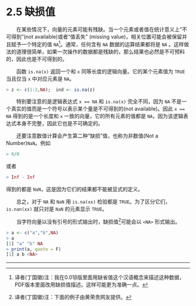 # 2.5 缺损值

&emsp;&emsp;在某些情况下，向量的元素可能有残缺。当一个元素或者值在统计意义上“不可得到”(not available)或者“值丢失” (missing value)，相关位置可能会被保留并且赋予一个特定的值 `NA`[^1]。通常，任何含有 `NA` 数据的运算结果都将是 `NA` 。这样做法的道理很简单，如果一次操作的数据都是残缺的，那么结果也必然是不可预料的，因此也是不可得到的。

&emsp;&emsp;函数 `is.na(x)` 返回一个和 `x` 同等长度的逻辑向量。它的某个元素值为 `TRUE` 当且仅当 `x` 中对应元素是 `NA`。

```R
> z <- c(1:3,NA);  ind <- is.na(z)
```

&emsp;&emsp;特别要注意的是逻辑表达式 `x == NA` 和 `is.na(x)` 完全不同，因为 `NA` 不是一个真实的值而是一个符号以表示某个量是不可得到的(not available)。因此 `x == NA` 得到的是一个长度和 `x` 一致的向量，它的所有元素的值都是 `NA`，因为该逻辑表达式本身不完整，因此它也是不可确定的。

&emsp;&emsp;还要注意数值计算会产生第二种“缺损”值，也称为非数值(Not a Number)`NaN`。例如

```R
> 0/0
```

或者

```R
> Inf - Inf
```

得到的都是 `NaN`，这是因为它们的结果都不能被显式的定义。

&emsp;&emsp;总之，对于 `NA` 和 `NaN` 用 `is.na(xx)` 检验都是 `TRUE`。为了区分它们，`is.nan(xx)` 就只对是 `NaN` 的元素显示 `TRUE`。 

&emsp;&emsp;当字符向量以没有引号的形式输出时，缺损值[^2]可能会以 `<NA>` 形式输出。

```R
> a <- c("a","b",NA)
> a
[1] "a" "b" NA
> print(a, quote = F)
[1] a b <NA>
```

------

[^1]: 译者(丁国徽)注：我在0.01β版里面用缺省值这个汉语概念来描述这种数据，PDF版本里面改用缺损值描述。这样可能更为准确一点。
[^2]: 译者(丁国徽)注：下面的例子由黄荣贵网友提供。
